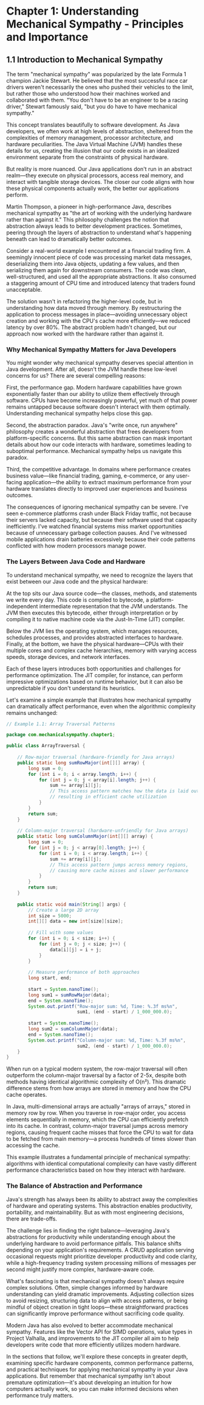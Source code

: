 # Chapter 1: Understanding Mechanical Sympathy - Principles and Importance

## 1.1 Introduction to Mechanical Sympathy

The term "mechanical sympathy" was popularized by the late Formula 1 champion Jackie Stewart. He believed that the most successful race car drivers weren't necessarily the ones who pushed their vehicles to the limit, but rather those who understood how their machines worked and collaborated with them. "You don't have to be an engineer to be a racing driver," Stewart famously said, "but you do have to have mechanical sympathy."

This concept translates beautifully to software development. As Java developers, we often work at high levels of abstraction, sheltered from the complexities of memory management, processor architecture, and hardware peculiarities. The Java Virtual Machine (JVM) handles these details for us, creating the illusion that our code exists in an idealized environment separate from the constraints of physical hardware.

But reality is more nuanced. Our Java applications don't run in an abstract realm—they execute on physical processors, access real memory, and interact with tangible storage devices. The closer our code aligns with how these physical components actually work, the better our applications perform.

Martin Thompson, a pioneer in high-performance Java, describes mechanical sympathy as "the art of working with the underlying hardware rather than against it." This philosophy challenges the notion that abstraction always leads to better development practices. Sometimes, peering through the layers of abstraction to understand what's happening beneath can lead to dramatically better outcomes.

Consider a real-world example I encountered at a financial trading firm. A seemingly innocent piece of code was processing market data messages, deserializing them into Java objects, updating a few values, and then serializing them again for downstream consumers. The code was clean, well-structured, and used all the appropriate abstractions. It also consumed a staggering amount of CPU time and introduced latency that traders found unacceptable.

The solution wasn't in refactoring the higher-level code, but in understanding how data moved through memory. By restructuring the application to process messages in place—avoiding unnecessary object creation and working with the CPU's cache more efficiently—we reduced latency by over 80%. The abstract problem hadn't changed, but our approach now worked with the hardware rather than against it.

### Why Mechanical Sympathy Matters for Java Developers

You might wonder why mechanical sympathy deserves special attention in Java development. After all, doesn't the JVM handle these low-level concerns for us? There are several compelling reasons:

First, the performance gap. Modern hardware capabilities have grown exponentially faster than our ability to utilize them effectively through software. CPUs have become increasingly powerful, yet much of that power remains untapped because software doesn't interact with them optimally. Understanding mechanical sympathy helps close this gap.

Second, the abstraction paradox. Java's "write once, run anywhere" philosophy creates a wonderful abstraction that frees developers from platform-specific concerns. But this same abstraction can mask important details about how our code interacts with hardware, sometimes leading to suboptimal performance. Mechanical sympathy helps us navigate this paradox.

Third, the competitive advantage. In domains where performance creates business value—like financial trading, gaming, e-commerce, or any user-facing application—the ability to extract maximum performance from your hardware translates directly to improved user experiences and business outcomes.

The consequences of ignoring mechanical sympathy can be severe. I've seen e-commerce platforms crash under Black Friday traffic, not because their servers lacked capacity, but because their software used that capacity inefficiently. I've watched financial systems miss market opportunities because of unnecessary garbage collection pauses. And I've witnessed mobile applications drain batteries excessively because their code patterns conflicted with how modern processors manage power.

### The Layers Between Java Code and Hardware

To understand mechanical sympathy, we need to recognize the layers that exist between our Java code and the physical hardware:

At the top sits our Java source code—the classes, methods, and statements we write every day. This code is compiled to bytecode, a platform-independent intermediate representation that the JVM understands. The JVM then executes this bytecode, either through interpretation or by compiling it to native machine code via the Just-In-Time (JIT) compiler.

Below the JVM lies the operating system, which manages resources, schedules processes, and provides abstracted interfaces to hardware. Finally, at the bottom, we have the physical hardware—CPUs with their multiple cores and complex cache hierarchies, memory with varying access speeds, storage devices, and network interfaces.

Each of these layers introduces both opportunities and challenges for performance optimization. The JIT compiler, for instance, can perform impressive optimizations based on runtime behavior, but it can also be unpredictable if you don't understand its heuristics.

Let's examine a simple example that illustrates how mechanical sympathy can dramatically affect performance, even when the algorithmic complexity remains unchanged:

```java
// Example 1.1: Array Traversal Patterns

package com.mechanicalsympathy.chapter1;

public class ArrayTraversal {
    
    // Row-major traversal (hardware-friendly for Java arrays)
    public static long sumRowMajor(int[][] array) {
        long sum = 0;
        for (int i = 0; i < array.length; i++) {
            for (int j = 0; j < array[i].length; j++) {
                sum += array[i][j];
                // This access pattern matches how the data is laid out in memory,
                // resulting in efficient cache utilization
            }
        }
        return sum;
    }
    
    // Column-major traversal (hardware-unfriendly for Java arrays)
    public static long sumColumnMajor(int[][] array) {
        long sum = 0;
        for (int j = 0; j < array[0].length; j++) {
            for (int i = 0; i < array.length; i++) {
                sum += array[i][j];
                // This access pattern jumps across memory regions,
                // causing more cache misses and slower performance
            }
        }
        return sum;
    }
    
    public static void main(String[] args) {
        // Create a large 2D array
        int size = 5000;
        int[][] data = new int[size][size];
        
        // Fill with some values
        for (int i = 0; i < size; i++) {
            for (int j = 0; j < size; j++) {
                data[i][j] = i + j;
            }
        }
        
        // Measure performance of both approaches
        long start, end;
        
        start = System.nanoTime();
        long sum1 = sumRowMajor(data);
        end = System.nanoTime();
        System.out.printf("Row-major sum: %d, Time: %.3f ms%n", 
                          sum1, (end - start) / 1_000_000.0);
        
        start = System.nanoTime();
        long sum2 = sumColumnMajor(data);
        end = System.nanoTime();
        System.out.printf("Column-major sum: %d, Time: %.3f ms%n", 
                          sum2, (end - start) / 1_000_000.0);
    }
}
```

When run on a typical modern system, the row-major traversal will often outperform the column-major traversal by a factor of 2-5x, despite both methods having identical algorithmic complexity of O(n²). This dramatic difference stems from how arrays are stored in memory and how the CPU cache operates.

In Java, multi-dimensional arrays are actually "arrays of arrays," stored in memory row by row. When you traverse in row-major order, you access elements sequentially in memory, which the CPU can efficiently prefetch into its cache. In contrast, column-major traversal jumps across memory regions, causing frequent cache misses that force the CPU to wait for data to be fetched from main memory—a process hundreds of times slower than accessing the cache.

This example illustrates a fundamental principle of mechanical sympathy: algorithms with identical computational complexity can have vastly different performance characteristics based on how they interact with hardware.

### The Balance of Abstraction and Performance

Java's strength has always been its ability to abstract away the complexities of hardware and operating systems. This abstraction enables productivity, portability, and maintainability. But as with most engineering decisions, there are trade-offs.

The challenge lies in finding the right balance—leveraging Java's abstractions for productivity while understanding enough about the underlying hardware to avoid performance pitfalls. This balance shifts depending on your application's requirements. A CRUD application serving occasional requests might prioritize developer productivity and code clarity, while a high-frequency trading system processing millions of messages per second might justify more complex, hardware-aware code.

What's fascinating is that mechanical sympathy doesn't always require complex solutions. Often, simple changes informed by hardware understanding can yield dramatic improvements. Adjusting collection sizes to avoid resizing, structuring data to align with access patterns, or being mindful of object creation in tight loops—these straightforward practices can significantly improve performance without sacrificing code quality.

Modern Java has also evolved to better accommodate mechanical sympathy. Features like the Vector API for SIMD operations, value types in Project Valhalla, and improvements to the JIT compiler all aim to help developers write code that more efficiently utilizes modern hardware.

In the sections that follow, we'll explore these concepts in greater depth, examining specific hardware components, common performance patterns, and practical techniques for applying mechanical sympathy in your Java applications. But remember that mechanical sympathy isn't about premature optimization—it's about developing an intuition for how computers actually work, so you can make informed decisions when performance truly matters.
